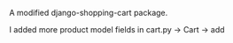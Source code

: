A modified django-shopping-cart package.

I added more product model fields in cart.py -> Cart -> add